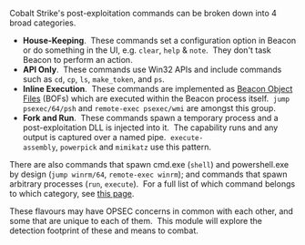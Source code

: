 Cobalt Strike's post-exploitation commands can be broken down into 4 broad categories.

-   **House-Keeping**.  These commands set a configuration option in Beacon or do something in the UI, e.g. `clear`, `help` & `note`.  They don't task Beacon to perform an action.
-   **API Only**.  These commands use Win32 APIs and include commands such as `cd`, `cp`, `ls`, `make_token`, and `ps`.
-   **Inline Execution**.  These commands are implemented as [Beacon Object Files](https://hstechdocs.helpsystems.com/manuals/cobaltstrike/current/userguide/content/topics/beacon-object-files_main.htm) (BOFs) which are executed within the Beacon process itself.  `jump psexec/64/psh` and `remote-exec psexec/wmi` are amongst this group.
-   **Fork and Run**.  These commands spawn a temporary process and a post-exploitation DLL is injected into it.  The capability runs and any output is captured over a named pipe.  `execute-assembly`, `powerpick` and `mimikatz` use this pattern.

There are also commands that spawn cmd.exe (`shell`) and powershell.exe by design (`jump winrm/64`, `remote-exec winrm`); and commands that spawn arbitrary processes (`run`, `execute`).  For a full list of which command belongs to which category, see [this page](https://hstechdocs.helpsystems.com/manuals/cobaltstrike/current/userguide/content/topics/appendix-a_beacon-opsec-considerations.htm).

These flavours may have OPSEC concerns in common with each other, and some that are unique to each of them.  This module will explore the detection footprint of these and means to combat.